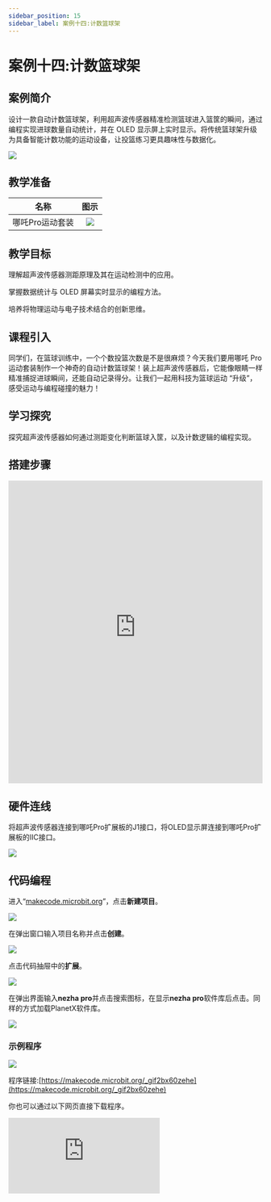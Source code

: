 ```yaml
---
sidebar_position: 15
sidebar_label: 案例十四:计数篮球架
---
```


# 案例十四:计数篮球架

## 案例简介

设计一款自动计数篮球架，利用超声波传感器精准检测篮球进入篮筐的瞬间，通过编程实现进球数量自动统计，并在 OLED 显示屏上实时显示。将传统篮球架升级为具备智能计数功能的运动设备，让投篮练习更具趣味性与数据化。

![](https://wiki-media-ef.oss-cn-hongkong.aliyuncs.com/docs/microbit/building-blocks/nezha-pro-sports-kit/images/nezha-pro-sports-kit-case-14-01.png)

## 教学准备

|     名称     |            图示            |
| :----------: | :--------------------------: |
|   哪吒Pro运动套装   |   ![](https://wiki-media-ef.oss-cn-hongkong.aliyuncs.com/docs/microbit/building-blocks/nezha-pro-sports-kit/images/nezha-pro-sports-kit-01.png)  |

## 教学目标

理解超声波传感器测距原理及其在运动检测中的应用。​

掌握数据统计与 OLED 屏幕实时显示的编程方法。​

培养将物理运动与电子技术结合的创新思维。

## 课程引入

同学们，在篮球训练中，一个个数投篮次数是不是很麻烦？今天我们要用哪吒 Pro 运动套装制作一个神奇的自动计数篮球架！装上超声波传感器后，它能像眼睛一样精准捕捉进球瞬间，还能自动记录得分。让我们一起用科技为篮球运动 “升级”，感受运动与编程碰撞的魅力！

## 学习探究

探究超声波传感器如何通过测距变化判断篮球入筐，以及计数逻辑的编程实现。

## 搭建步骤

<embed src="https://wiki-media-ef.oss-cn-hongkong.aliyuncs.com/docs/microbit/building-blocks/nezha-pro-sports-kit/files/%E6%AF%94%E8%B5%9B%E4%BB%BB%E5%8A%A1%E8%BD%A6.pdf" type="application/pdf" width="100%" height="600px" />

## 硬件连线

将超声波传感器连接到哪吒Pro扩展板的J1接口，将OLED显示屏连接到哪吒Pro扩展板的IIC接口。

![](https://wiki-media-ef.oss-cn-hongkong.aliyuncs.com/docs/microbit/building-blocks/nezha-pro-sports-kit/images/nezha-pro-sports-kit-case-13-03.png)

## 代码编程

进入“[makecode.microbit.org](https://makecode.microbit.org)”，点击**新建项目**。

![](https://wiki-media-ef.oss-cn-hongkong.aliyuncs.com/docs/microbit/building-blocks/microbit-space-science-kit/images/microbit-space-science-kit-case01-07.png)

在弹出窗口输入项目名称并点击**创建**。

![](https://wiki-media-ef.oss-cn-hongkong.aliyuncs.com/docs/microbit/building-blocks/microbit-space-science-kit/images/microbit-space-science-kit-case01-11.png)

点击代码抽屉中的**扩展**。

![](https://wiki-media-ef.oss-cn-hongkong.aliyuncs.com/docs/microbit/building-blocks/microbit-space-science-kit/images/microbit-space-science-kit-case01-09.png)

在弹出界面输入**nezha pro**并点击搜索图标，在显示**nezha pro**软件库后点击。同样的方式加载PlanetX软件库。

![](https://wiki-media-ef.oss-cn-hongkong.aliyuncs.com/docs/microbit/building-blocks/microbit-space-science-kit/images/microbit-space-science-kit-case01-10.png)



### 示例程序


![](https://wiki-media-ef.oss-cn-hongkong.aliyuncs.com/docs/microbit/building-blocks/nezha-pro-sports-kit/images/nezha-pro-sports-kit-case-14-04.png)

程序链接:[https://makecode.microbit.org/_gif2bx60zehe](https://makecode.microbit.org/_gif2bx60zehe)

你也可以通过以下网页直接下载程序。

<div
    style={{
        position: 'relative',
        paddingBottom: '60%',
        overflow: 'hidden',
    }}
>
    <iframe
        src="https://makecode.microbit.org/_gif2bx60zehe"
        frameborder="0"
        sandbox="allow-popups allow-forms allow-scripts allow-same-origin"
        style={{
            position: 'absolute',
            width: '100%',
            height: '100%',
        }}
    />
</div>

## 下载程序

使用 USB 线连接 PC 和 micro:bit V2。

![](https://wiki-media-ef.oss-cn-hongkong.aliyuncs.com/docs/microbit/building-blocks/microbit-space-science-kit/images/microbit-space-science-kit-manual03.gif)

连接成功后，电脑上会识别出一个名为 MICROBIT 的盘符。

![](https://wiki-media-ef.oss-cn-hongkong.aliyuncs.com/docs/microbit/building-blocks/microbit-space-science-kit/images/microbit-space-science-kit-manual06.png)

点击左下角的![](https://wiki-media-ef.oss-cn-hongkong.aliyuncs.com/docs/microbit/building-blocks/microbit-space-science-kit/images/microbit-space-science-kit-manual07.png)，选择**Connect Device**。

![](https://wiki-media-ef.oss-cn-hongkong.aliyuncs.com/docs/microbit/building-blocks/microbit-space-science-kit/images/microbit-space-science-kit-manual11.png)

点击![](https://wiki-media-ef.oss-cn-hongkong.aliyuncs.com/docs/microbit/building-blocks/microbit-space-science-kit/images/microbit-space-science-kit-manual08.png)。

![](https://wiki-media-ef.oss-cn-hongkong.aliyuncs.com/docs/microbit/building-blocks/microbit-space-science-kit/images/microbit-space-science-kit-manual12.png)

点击![](https://wiki-media-ef.oss-cn-hongkong.aliyuncs.com/docs/microbit/building-blocks/microbit-space-science-kit/images/microbit-space-science-kit-manual09.png)。

![](https://wiki-media-ef.oss-cn-hongkong.aliyuncs.com/docs/microbit/building-blocks/microbit-space-science-kit/images/microbit-space-science-kit-manual13.png)

在弹出窗口选择 **BBC micro:bit CMSIS-DAP**，然后选择**连接**，至此，我们的 micro:bit 就已经连接成功。

![](https://wiki-media-ef.oss-cn-hongkong.aliyuncs.com/docs/microbit/building-blocks/microbit-space-science-kit/images/microbit-space-science-kit-manual14.png)

点击**下载程序**

![](https://wiki-media-ef.oss-cn-hongkong.aliyuncs.com/docs/microbit/building-blocks/microbit-space-science-kit/images/microbit-space-science-kit-manual10.png)

## 案例演示

当篮球穿过超声波传感器检测区域时，传感器测距数据发生变化，触发计数程序，OLED 屏幕上的得分随即加 1，实时显示当前进球数量。

![](https://wiki-media-ef.oss-cn-hongkong.aliyuncs.com/docs/microbit/building-blocks/microbit-space-science-kit/images/microbit.gif)

## 总结分享



## 扩展知识


**超声波传感器工作原理​**

超声波传感器通过发射高频声波，并接收反射回来的声波计算距离。其核心公式为：距离 = 声速 × 时间 ÷2。在篮球架应用中，当篮球进入检测范围，反射声波时间缩短，通过设定阈值判断是否进球。​

**运动检测技术拓展​**

除超声波检测外，运动检测还可采用红外对管、压力传感器、图像识别等技术：​

- 红外对管：通过红外光线被遮挡判断物体经过​
- 压力传感器：检测物体接触产生的压力变化​
- 图像识别：利用摄像头与 AI 算法识别运动轨迹​

**体育数据化应用​**

自动计数篮球架是体育数据化的缩影。现代体育训练与赛事中，可穿戴设备、运动捕捉系统、智能裁判技术等广泛应用，通过数据采集与分析，帮助运动员提升训练效率、优化战术策略，推动体育科技融合发展。​
